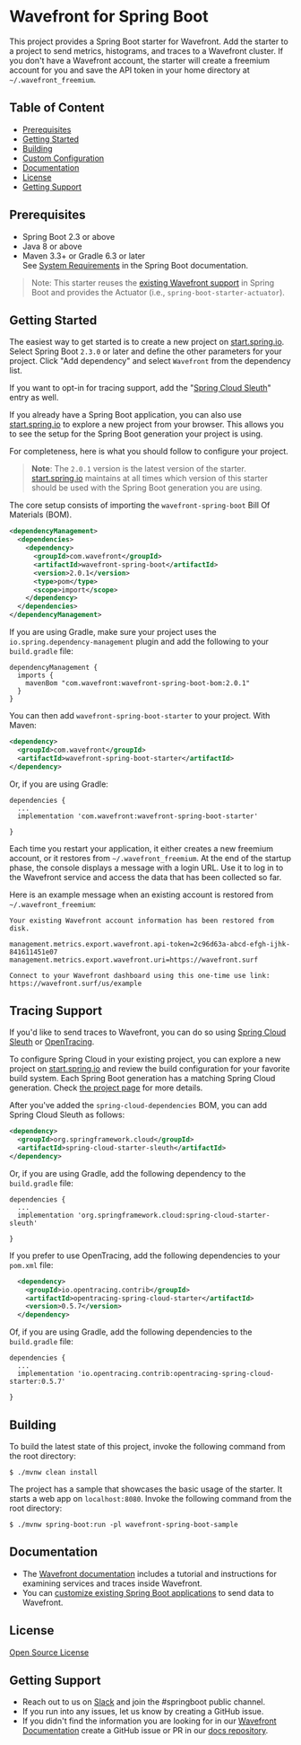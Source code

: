 # Wavefront for Spring Boot

This project provides a Spring Boot starter for Wavefront. Add the starter to a project to send metrics, histograms, and traces to a Wavefront cluster. If you don't have a Wavefront account, the starter will create a freemium account for you and save the API token in your home directory at `~/.wavefront_freemium`.

## Table of Content

* [Prerequisites](#prerequisites)
* [Getting Started](#getting-started)
* [Building](#building)
* [Custom Configuration](#custom-configuration)
* [Documentation](#documentation)
* [License](#license)
* [Getting Support](#getting-support)

## Prerequisites

* Spring Boot 2.3 or above
* Java 8 or above
* Maven 3.3+ or Gradle 6.3 or later\
  See [System Requirements](https://docs.spring.io/spring-boot/docs/2.3.x/reference/html/getting-started.html#getting-started-system-requirements) in the Spring Boot documentation.

> Note: This starter reuses the [existing Wavefront support](https://docs.spring.io/spring-boot/docs/2.3.x/reference/html/production-ready-features.html#production-ready-metrics-export-wavefront)
in Spring Boot and provides the Actuator (i.e., `spring-boot-starter-actuator`).

## Getting Started

The easiest way to get started is to create a new project on [start.spring.io](https://start.spring.io).
Select Spring Boot `2.3.0` or later and define the other parameters for your project.
Click "Add dependency" and select `Wavefront` from the dependency list. 
 
If you want to opt-in for tracing support, add the "[Spring Cloud Sleuth](https://spring.io/projects/spring-cloud-sleuth)" entry as well.

If you already have a Spring Boot application, you can also use [start.spring.io](https://start.spring.io) to explore a new project from your browser.
This allows you to see the setup for the Spring Boot generation your project is using. 

For completeness, here is what you should follow to configure your project.

> **Note**: The `2.0.1` version is the latest version of the starter. [start.spring.io](https://start.spring.io) maintains at all times which version of this starter should be used with the Spring Boot generation you are using.

The core setup consists of importing the `wavefront-spring-boot` Bill Of Materials (BOM).

```xml
<dependencyManagement>
  <dependencies>
    <dependency>
      <groupId>com.wavefront</groupId>
      <artifactId>wavefront-spring-boot</artifactId>
      <version>2.0.1</version>
      <type>pom</type>
      <scope>import</scope>
    </dependency>
  </dependencies>
</dependencyManagement>
```

If you are using Gradle, make sure your project uses the `io.spring.dependency-management` plugin and add the following to your `build.gradle` file:

```
dependencyManagement {
  imports {
    mavenBom "com.wavefront:wavefront-spring-boot-bom:2.0.1"
  }
}
```

You can then add `wavefront-spring-boot-starter` to your project. With Maven:

```xml
<dependency>
  <groupId>com.wavefront</groupId>
  <artifactId>wavefront-spring-boot-starter</artifactId>
</dependency>
```

Or, if you are using Gradle:

```
dependencies {
  ...
  implementation 'com.wavefront:wavefront-spring-boot-starter'

}
```

Each time you restart your application, it either creates a new freemium account, or it restores from `~/.wavefront_freemium`.
At the end of the startup phase, the console displays a message with a login URL.
Use it to log in to the Wavefront service and access the data that has been collected so far.

Here is an example message when an existing account is restored from `~/.wavefront_freemium`:

```text
Your existing Wavefront account information has been restored from disk.

management.metrics.export.wavefront.api-token=2c96d63a-abcd-efgh-ijhk-841611451e07
management.metrics.export.wavefront.uri=https://wavefront.surf

Connect to your Wavefront dashboard using this one-time use link:
https://wavefront.surf/us/example
```

## Tracing Support

If you'd like to send traces to Wavefront, you can do so using [Spring Cloud Sleuth](https://spring.io/projects/spring-cloud-sleuth) or [OpenTracing](https://opentracing.io/).

To configure Spring Cloud in your existing project, you can explore a new project on [start.spring.io](https://start.spring.io) and review the build configuration for your favorite build system.
Each Spring Boot generation has a matching Spring Cloud generation. Check [the project page](https://spring.io/projects/spring-cloud#release-trains) for more details.

After you've added the `spring-cloud-dependencies` BOM, you can add Spring Cloud Sleuth as follows:

```xml
<dependency>
  <groupId>org.springframework.cloud</groupId>
  <artifactId>spring-cloud-starter-sleuth</artifactId>
</dependency>
```

Or, if you are using Gradle, add the following dependency to the `build.gradle` file:

```
dependencies {
  ...
  implementation 'org.springframework.cloud:spring-cloud-starter-sleuth'

}
```

If you prefer to use OpenTracing, add the following dependencies to your `pom.xml` file:

```xml
  <dependency>
    <groupId>io.opentracing.contrib</groupId>
    <artifactId>opentracing-spring-cloud-starter</artifactId>
    <version>0.5.7</version>
  </dependency>
```

Of, if you are using Gradle, add the following dependencies to the `build.gradle` file:

```
dependencies {
  ...
  implementation 'io.opentracing.contrib:opentracing-spring-cloud-starter:0.5.7'

}
```

## Building
To build the latest state of this project, invoke the following command from the root directory:

```shell script
$ ./mvnw clean install
```

The project has a sample that showcases the basic usage of the starter.
It starts a web app on `localhost:8080`.
Invoke the following command from the root directory:

```shell script
$ ./mvnw spring-boot:run -pl wavefront-spring-boot-sample
```

## Documentation

* The [Wavefront documentation](https://docs.wavefront.com/wavefront_springboot.html) includes a tutorial and instructions for examining services and traces inside Wavefront. 
* You can [customize existing Spring Boot applications](https://docs.wavefront.com/wavefront_springboot.html#optional-custom-configurations) to send data to Wavefront. 

## License

[Open Source License](open_source_licenses.txt)

## Getting Support

* Reach out to us on [Slack](https://www.wavefront.com/slack-us) and join the #springboot public channel.
* If you run into any issues, let us know by creating a GitHub issue.
* If you didn't find the information you are looking for in our [Wavefront Documentation](https://docs.wavefront.com/) create a GitHub issue or PR in our [docs repository](https://github.com/wavefrontHQ/docs).
